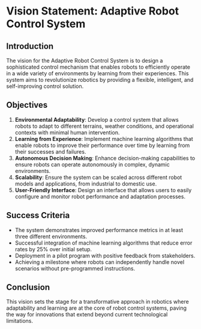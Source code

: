# Vision Statement: Adaptive Robot Control System

## Introduction
The vision for the Adaptive Robot Control System is to design a sophisticated control mechanism that enables robots to efficiently operate in a wide variety of environments by learning from their experiences. This system aims to revolutionize robotics by providing a flexible, intelligent, and self-improving control solution.

## Objectives
1. **Environmental Adaptability**: Develop a control system that allows robots to adapt to different terrains, weather conditions, and operational contexts with minimal human intervention.
2. **Learning from Experience**: Implement machine learning algorithms that enable robots to improve their performance over time by learning from their successes and failures.
3. **Autonomous Decision Making**: Enhance decision-making capabilities to ensure robots can operate autonomously in complex, dynamic environments.
4. **Scalability**: Ensure the system can be scaled across different robot models and applications, from industrial to domestic use.
5. **User-Friendly Interface**: Design an interface that allows users to easily configure and monitor robot performance and adaptation processes.

## Success Criteria
- The system demonstrates improved performance metrics in at least three different environments.
- Successful integration of machine learning algorithms that reduce error rates by 25% over initial setup.
- Deployment in a pilot program with positive feedback from stakeholders.
- Achieving a milestone where robots can independently handle novel scenarios without pre-programmed instructions.

## Conclusion
This vision sets the stage for a transformative approach in robotics where adaptability and learning are at the core of robot control systems, paving the way for innovations that extend beyond current technological limitations.